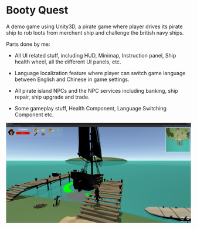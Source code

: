 # Booty Quest
 A demo game using Unity3D, a pirate game where player drives its pirate ship to rob loots from merchent ship and challenge the british navy ships.

Parts done by me:

- All UI related stuff, including HUD, Minimap, Instruction panel, Ship health wheel, all the different UI panels, etc.

- Language localization feature where player can switch game language between English and Chinese in game settings.

- All pirate island NPCs and the NPC services including banking, ship repair, ship upgrade and trade.

- Some gameplay stuff, Health Component, Language Switching Component etc.

<img src="Images/Cover%20Image.png" width=1000>
